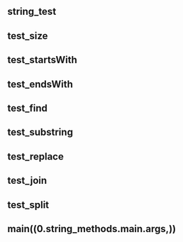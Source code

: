 ## string_test

## test_size

## test_startsWith

## test_endsWith

## test_find

## test_substring

## test_replace

## test_join

## test_split

## main((0.string_methods.main.args,))
